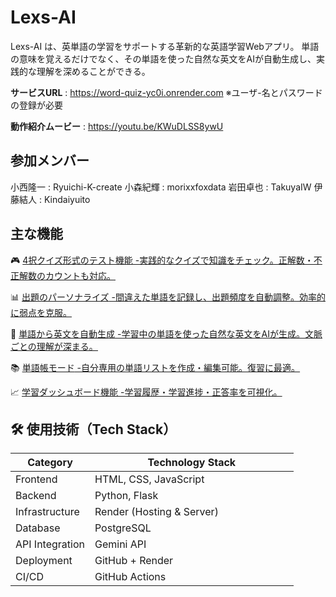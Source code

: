 # Lexs-AI
Lexs-AI は、英単語の学習をサポートする革新的な英語学習Webアプリ。
単語の意味を覚えるだけでなく、その単語を使った自然な英文をAIが自動生成し、実践的な理解を深めることができる。

**サービスURL** : https://word-quiz-yc0i.onrender.com
※ユーザ-名とパスワードの登録が必要

**動作紹介ムービー** : https://youtu.be/KWuDLSS8ywU

## 参加メンバー
小西隆一 : Ryuichi-K-create
小森紀輝 : morixxfoxdata
岩田卓也 : TakuyaIW
伊藤結人 : Kindaiyuito

## 主な機能
🎮 <ins>4択クイズ形式のテスト機能<ins>
-実践的なクイズで知識をチェック。正解数・不正解数のカウントも対応。

📊 <ins>出題のパーソナライズ<ins>
-間違えた単語を記録し、出題頻度を自動調整。効率的に弱点を克服。

🧠 <ins>単語から英文を自動生成<ins>
-学習中の単語を使った自然な英文をAIが生成。文脈ごとの理解が深まる。

📚 <ins>単語帳モード<ins>
-自分専用の単語リストを作成・編集可能。復習に最適。

📈 <ins>学習ダッシュボード機能<ins>
-学習履歴・学習進捗・正答率を可視化。


## 🛠 使用技術（Tech Stack）
| Category            | Technology Stack                                          |
|---------------------|-----------------------------------------------------------|
| Frontend            | HTML, CSS, JavaScript                                     |
| Backend             | Python, Flask                                             |
| Infrastructure      | Render (Hosting & Server)                                 |
| Database            | PostgreSQL                                                |
| API Integration     | Gemini API                                                |
| Deployment          | GitHub + Render                                           |
| CI/CD               | GitHub Actions  　　　　　　　　　　　　                      |